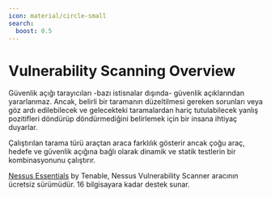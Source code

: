 ```yaml
---
icon: material/circle-small
search:
  boost: 0.5
---
```


# Vulnerability Scanning Overview

Güvenlik açığı tarayıcıları -bazı istisnalar dışında- güvenlik açıklarından yararlanmaz. Ancak, belirli bir taramanın düzeltilmesi gereken sorunları veya göz ardı edilebilecek ve gelecekteki taramalardan hariç tutulabilecek yanlış pozitifleri döndürüp döndürmediğini belirlemek için bir insana ihtiyaç duyarlar.

Çalıştırılan tarama türü araçtan araca farklılık gösterir ancak çoğu araç, hedefe ve güvenlik açığına bağlı olarak dinamik ve statik testlerin bir kombinasyonunu çalıştırır.

[Nessus Essentials](https://www.tenable.com/products/nessus/nessus-essentials) by Tenable, Nessus Vulnerability Scanner aracının ücretsiz sürümüdür. 16 bilgisayara kadar destek sunar.
